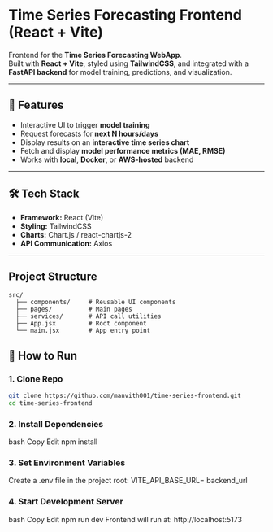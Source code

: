 #  Time Series Forecasting Frontend (React + Vite)

Frontend for the **Time Series Forecasting WebApp**.  
Built with **React + Vite**, styled using **TailwindCSS**, and integrated with a **FastAPI backend** for model training, predictions, and visualization.

---

## 📌 Features
- Interactive UI to trigger **model training**
- Request forecasts for **next N hours/days**
- Display results on an **interactive time series chart**
- Fetch and display **model performance metrics (MAE, RMSE)**
- Works with **local**, **Docker**, or **AWS-hosted** backend

---

## 🛠 Tech Stack
- **Framework:** React (Vite)
- **Styling:** TailwindCSS
- **Charts:** Chart.js / react-chartjs-2
- **API Communication:** Axios

---
## Project Structure
```
src/
  ├── components/     # Reusable UI components
  ├── pages/          # Main pages
  ├── services/       # API call utilities
  ├── App.jsx         # Root component
  └── main.jsx        # App entry point
```

## 🚀 How to Run

### **1. Clone Repo**
```bash
git clone https://github.com/manvith001/time-series-frontend.git
cd time-series-frontend
```
### **2. Install Dependencies**
bash
Copy
Edit
npm install

### **3. Set Environment Variables**
Create a .env file in the project root:
VITE_API_BASE_URL= backend_url

### **4. Start Development Server**
bash
Copy
Edit
npm run dev
Frontend will run at: http://localhost:5173


